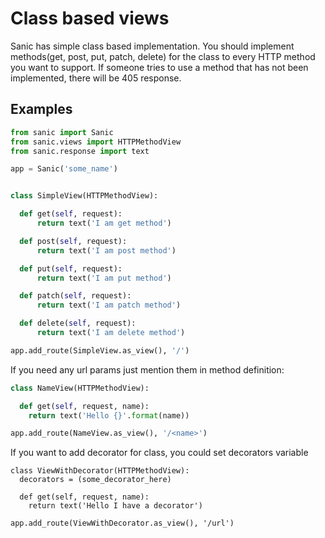 # Class based views

Sanic has simple class based implementation. You should implement methods(get, post, put, patch, delete) for the class to every HTTP method you want to support. If someone tries to use a method that has not been implemented, there will be 405 response.

## Examples
```python
from sanic import Sanic
from sanic.views import HTTPMethodView
from sanic.response import text

app = Sanic('some_name')


class SimpleView(HTTPMethodView):

  def get(self, request):
      return text('I am get method')

  def post(self, request):
      return text('I am post method')

  def put(self, request):
      return text('I am put method')

  def patch(self, request):
      return text('I am patch method')

  def delete(self, request):
      return text('I am delete method')

app.add_route(SimpleView.as_view(), '/')

```

If you need any url params just mention them in method definition:

```python
class NameView(HTTPMethodView):

  def get(self, request, name):
    return text('Hello {}'.format(name))

app.add_route(NameView.as_view(), '/<name>')

```

If you want to add decorator for class, you could set decorators variable

```
class ViewWithDecorator(HTTPMethodView):
  decorators = (some_decorator_here)

  def get(self, request, name):
    return text('Hello I have a decorator')

app.add_route(ViewWithDecorator.as_view(), '/url')

```
